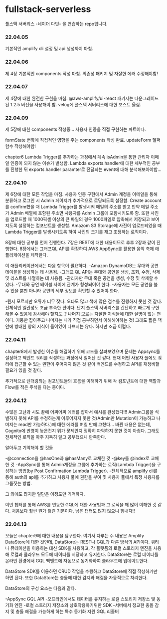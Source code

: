 # fullstack-serverless
풀스택 서버리스 -네이더 다빗- 을 연습하는 repo입니다.

### 22.04.05

기본적인 amplify cli 설정 및 api 생성까지 마침.

### 22.04.06

제 4장 기본적인 components 작성 마침. 의존성 패키지 및 자잘한 에러 수정해야함!

### 22.04.07

제 4장에 대한 완전한 구현을 마침. @aws-amplify/ui-react 패키지는 다운그레이드 된 1.2.5 버전을 사용해야 함.
velog에 풀스택 서버리스에 대한 포스트 올림.

### 22.04.09

제 5장에 대한 components 작성중... 사용자 인증을 직접  구현하는 파트이다.

formState 변화에 직접적인 영향을 주는 components 작성 완료. updateForm 헬퍼 함수 작성해야함!

chapter6 Lambda Trigger를 추가하는 과정에서 계속 isAdmin을 통한 관리자 이메일 인증이 되지 않는 이슈가 발생함.
Lambda exports.handler에 대한 세부적인 공부를 진행한 뒤 exports.handler paramter로 전달되는 event에 대해 분석해보아야함...

### 22.04.10

제 6장에 대한 모든 작업을 마침. 사용자 인증 구현에서 Admin 계정을 이메일을 통해 분류하고 로그인 시 Admin 페이지가 추가적으로 로딩되도록 설정함.
Create account를 confirm했을 때 Lambda Trigger를 발생시켜 메일의 주소를 받고 만약 메일 주소가 Admin 배열에 포함된 주소면 사용자를 Admin 그룹에 포함시키도록 함.
또한 사진을 업로드할 때 1000픽셀 이상의 큰 파일의 경우 1000파일로 압축해서 저장되고 보여지도록 설정하는 컴포넌트를 생성함.
Amazom S3 Storage에 사진이 업로드되었을 때 Lambda Trigger를 발생시키도록 하여 사진의 크기를 재고 조정하는 로직이다.

8장에 대한 공부를 먼저 진행한다. 7장은 REST에 대한 내용이므로 추후 2장과 같이 진행한다.
8장에서는 그래프QL API를 확장하여 AWS AppSync를 활용한 음악 축제 애플리케이션을 제작한다.

이 애플리케이션에서는 다음 항목이 필요하다.
-Amazon DynamoDB는 무대와 공연 테이블을 생성하는 데 사용됨.
-그래프 QL API는 무대와 공연을 생성, 조회, 수정, 삭제 및 리스트를 나열하는 데 사용됨.
-관리자만 무대 혹은 공연을 생성, 수정 및 삭제할 수 있다.
-무대와 공연 테이블 사이에 관계가 형성되어야 한다.
-사용자는 모든 공연을 볼 수 있을 뿐만 아니라 공연의 세부 정보를 확인할 수 있어야 한다.

-뭔지 모르지만 오류가 너무 잦다. 오타도 많고
책에 많은 검수를 진행하지 못한 것 같다. 전체적인 일관성도 조금 부족한 편이다.
단지 풀스택 서버리스를 간단하고 빠르게 구현해볼 수 있음에 감사해야 할지도..?
나머지 모르는 자잘한 지식들에 대한 설명이 없는 편이다.
기둥만 잡아주고 나머지는 내가 직접 공부하면서 이해해야하는 것!
그래도 짧은 책 안에 방대한 양의 지식이 들어있어 나쁘지는 않다. 하지만 조금 어렵다.

### 22.04.11

chapter8에서 발생한 이슈를 해결하기 위해 코드를 살펴보았으며 문제는 Appsync를 설정하고 백엔드 쿼리를 작성하는 과정에서 일어난 것 같다. 현재 어떤 사용자 풀에도 쿼리에 접근할 수 있는 권한이 주어지지 않은 것 같아 백엔드를 수정하고 API를 재정비할 필요가 있을 것 같다.

추가적으로 렌더링되는 컴포넌트들의 흐름을 이해하기 위해 각 컴포넌트에 대한 역할과 Flow를 적은 주석을 다는 중이다.

### 22.04.12

수많은 고난과 시도 끝에 어찌어찌 에러를 잡아서 예시를 완성했다!!!
Admin그룹을 식별하지 못해 API를 수정하는게 이루어지지 못한 것(Admin만 Mutation이 가능하고 나머지는 read만 가능하다.)에 대한 에러를 며칠 만에 고쳤다...
바뀐 내용은 없는데, Cognito에 반영이 늦은건지 뭐가 문제인지 정확히 파악하지 못한 것이 아쉽다. 그래도 전체적인 로직을 아주 지독히 알고 공부했으니 만족한다.

알아두고 기억해야 할 것들

-@connection을 @hasOne과 @hasMany로 교체한 것
-@key를 @index로 교체한 것
-AppSync를 통해 Admin계정을 그룹에 추가하는 로직(Lambda Trigger)을 구성하는 방법(by Post Confirmation Lambda Trigger).
-전체적으로 amplify cli를 통해 auth와 api를 추가하고 사용자 풀에 권한을 부여 및 사용자 풀에서 특정 사용자를 그룹짓는 방법.

그 외에도 많지만 일단은 이정도만 기억하자.

이번 챕터를 통해 AWS를 연동한 GQL에 대한 사용법과 그 로직을 꽤 많이 이해한 것 같다. 처음보다 훨씬 뭔가 뚫린 기분이다.
남은 챕터도 많지 않으니 힘내자!!

### 22.04.13

오늘은 chapter9에 대한 내용을 탐구한다. 여기서 다루는 주 내용은 Amplify DataStore에 대한 것인데, DataStore는 REST나 GQL과 다른 방식의 API이다.
쿼리나 뮤테이션을 이용하는 대신 SDK를 사용하고, 각 플랫폼의 로컬 스토리지 엔진을 사용해 로컬과 클라우드 모두에 데이터를 저장하고 유지한다.
DataStore는 로컬 데이터를 온라인 환경에서 GQL 백엔드에 자동으로 동기화하여 클라우드에 업데이트한다.

DataStore SDK를 이용하면 CRUD 작업을 수행하고 DataStore에 직접 작성하기만 하면 된다. 또한 DataStore는 충돌에 대한 감지와 해결을 자동적으로 처리한다.

DataStore의 구성 요소는 다음과 같다.

-AppSync GQL API
-오프라인에서도 데이터를 유지하는 로컬 스토리지 저장소 및 동기화 엔진
-로컬 스토리지 저장소와 상호작용하기위한 SDK
-서버에서 정교한 충돌 감지 및 충돌 해결을 가능하게 하는 특수 동기화 지원 GQL 리졸버